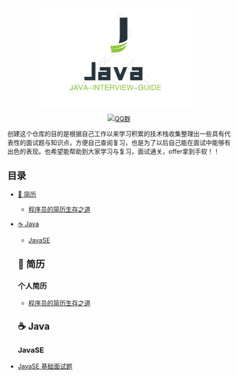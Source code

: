 <div align="center">

<img src="./img/logo/logo.jpg" width=""/>
</br>

[![QQ群](https://img.shields.io/badge/QQ%E7%BE%A4-82594417-blue.svg)](//jq.qq.com/?_wv=1027&k=5nTxYKs)
</div>

创建这个仓库的目的是根据自己工作以来学习积累的技术栈收集整理出一些具有代表性的面试题与知识点，方便自己查阅复习，也是为了以后自己能在面试中能够有出色的表现。也希望能帮助到大家学习与复习，面试通关，offer拿到手软！！

## 目录
- [:book: 简历](#book-简历)
  - [程序员的简历生存之道](#book-简历)
- [:coffee: Java](#coffee-java)

  - [JavaSE](#javase)

  ## :book: 简历
  ### 个人简历
  * [程序员的简历生存之道](./resume/程序员的简历生存之道.md)
  ## :coffee: Java

  ### JavaSE
* [JavaSE 基础面试题](https://github.com/damienzhong/java-interview-guide/blob/master/Java/JavaSE/JavaSE%E5%9F%BA%E7%A1%80%E9%9D%A2%E8%AF%95%E9%A2%98.md)
